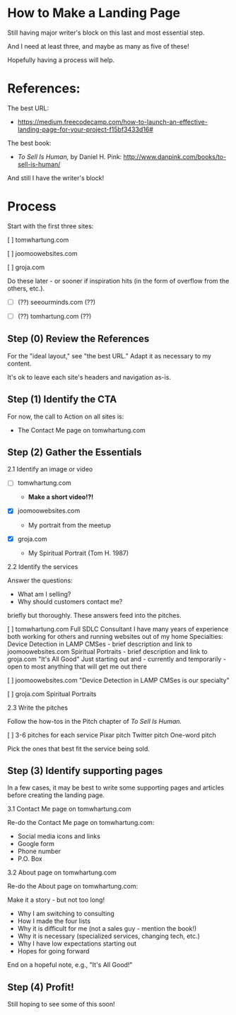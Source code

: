 
# How to Make a Landing Page

Still having major writer's block on this last and most essential step.

And I need at least three, and maybe as many as five of these!

Hopefully having a process will help.

# References:

The best URL:

* https://medium.freecodecamp.com/how-to-launch-an-effective-landing-page-for-your-project-f15bf3433d16#

The best book:

* *To Sell Is Human,* by Daniel H. Pink: http://www.danpink.com/books/to-sell-is-human/

And still I have the writer's block!

# Process

Start with the first three sites:

[ ] tomwhartung.com

[ ] joomoowebsites.com

[ ] groja.com

Do these later - or sooner if inspiration hits (in the form of overflow from the others, etc.).

- [ ] (??) seeourminds.com (??)

- [ ] (??) tomhartung.com (??)

## Step (0) Review the References

For the "ideal layout," see "the best URL."
Adapt it as necessary to my content.

It's ok to leave each site's headers and navigation as-is.

## Step (1) Identify the CTA

For now, the call to Action on all sites is:

* The Contact Me page on tomwhartung.com

## Step (2) Gather the Essentials

2.1 Identify an image or video

- [ ] tomwhartung.com
  - **Make a short video!?!**

- [x] joomoowebsites.com
  -   My portrait from the meetup

- [x] groja.com
  -   My Spiritual Portrait (Tom H. 1987)

2.2 Identify the services

Answer the questions:

* What am I selling?
* Why should customers contact me?

briefly but thoroughly.
These answers feed into the pitches.

[ ] tomwhartung.com
    Full SDLC Consultant
      I have many years of experience both working for others and running websites out of my home
    Specialties:
      Device Detection in LAMP CMSes - brief description and link to joomoowebsites.com
      Spiritual Portraits - brief description and link to groja.com
    "It's All Good"
      Just starting out and - currently and temporarily - open to most anything that will get me out there

[ ] joomoowebsites.com
    "Device Detection in LAMP CMSes is our specialty"

[ ] groja.com
    Spiritual Portraits

2.3 Write the pitches

Follow the how-tos in the Pitch chapter of *To Sell Is Human.*

[ ] 3-6 pitches for each service
    Pixar pitch
    Twitter pitch
    One-word pitch

Pick the ones that best fit the service being sold.

## Step (3) Identify supporting pages

In a few cases, it may be best to write some supporting pages and articles before creating the landing page.

3.1 Contact Me page on tomwhartung.com

Re-do the Contact Me page on tomwhartung.com:

* Social media icons and links
* Google form
* Phone number
* P.O. Box

3.2 About page on tomwhartung.com

Re-do the About page on tomwhartung.com:

Make it a story - but not too long!

* Why I am switching to consulting
* How I made the four lists
* Why it is difficult for me (not a sales guy - mention the book!)
* Why it is necessary (specialized services, changing tech, etc.)
* Why I have low expectations starting out
* Hopes for going forward

End on a hopeful note, e.g., "It's All Good!"

## Step (4) Profit!

Still hoping to see some of this soon!


